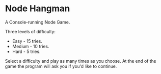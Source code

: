 # Node Hangman

A Console-running Node Game.  

Three levels of difficulty:
* Easy - 15 tries.
* Medium - 10 tries.
* Hard - 5 tries.

Select a difficulty and play as many times as you choose.  At the end of the game the program will ask you if you'd like to continue.  